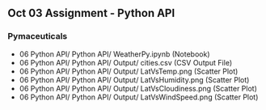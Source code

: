 ## Oct 03 Assignment - Python API
### Pymaceuticals
* 06 Python API/ Python API/ WeatherPy.ipynb             (Notebook)
* 06 Python API/ Python API/ Output/ cities.csv          (CSV Output File)
* 06 Python API/ Python API/ Output/ LatVsTemp.png       (Scatter Plot)
* 06 Python API/ Python API/ Output/ LatVsHumidity.png   (Scatter Plot)
* 06 Python API/ Python API/ Output/ LatVsCloudiness.png (Scatter Plot)
* 06 Python API/ Python API/ Output/ LatVsWindSpeed.png  (Scatter Plot)